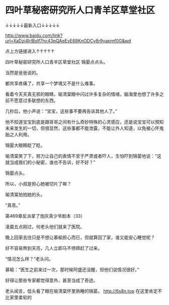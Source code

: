 # 四叶草秘密研究所人口青羊区草堂社区

↓↓↓↓↓最新入口↓↓↓↓↓

http://www.baidu.com/link?url=XaDzi4lrlBsIf7hc43pQAeEvE68KnODCy8r9yapmf0G&wd

点上方链接进入↑↑↑↑↑

四叶草秘密研究所人口青羊区草堂社区
锦晏点点头。

当然是爸爸说的。

都共享疼痛了，共享一个梦境又不是什么难事。

看着今天天真无邪的眼睛，喻清棠眼中闪过许多复杂的情绪，脑海里也想了许多之前不愿意过多联想的东西。

几秒后，他小声说：“宝宝，这些事不要再告诉其他人了。”

他不知道宝宝到底是跟哥哥之间有什么奇妙特殊的心灵感应，还是说宝宝可以预知未来发生的一切，但很显然，这些事都不能泄露，不能让外人知道，以免被心怀鬼胎之人利用。

锦晏大眼睛眨了眨。

喻清棠笑了下，努力让自己的表情不至于严肃或者吓人，生怕吓到锦晏地说：“这就当成我们的小秘密，谁也不告诉，好不好？”

锦晏点头。

所以，小叔是担心她被切片了嘛？

喻清棠拍拍她的头。

“真乖。”

第469章反派拿了炮灰真少爷剧本（33）

凌晨五点刚过，何老头他们就来了医院。

晚上回家去住只是不想让慕榆担心而已，但就算回了家，谁又能安心睡觉呢？

好不容易熬到天亮，几人立即马不停蹄赶了过来。

“情况怎么样？”老头问。

慕榆：“医生之前来过一次，那时候阿盛还没醒，但他们说情况很好。”

好得让那些专家都觉得意外，甚至当成了奇迹。

老头闻言，低头看了眼在喻清棠怀里熟睡的锦晏。
http://6s8n.top
在这里肯定不比家里柔软的
